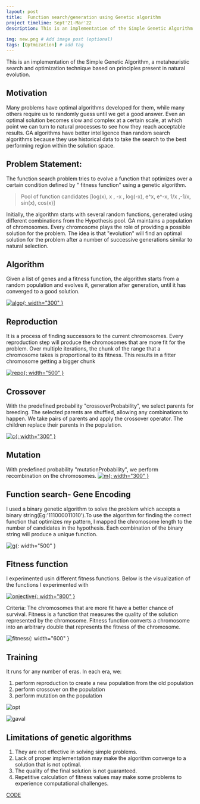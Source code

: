 ```yaml
---
layout: post
title:  Function search/generation using Genetic algorithm
project timeline: Sept'21-Mar'22
description: This is an implementation of the Simple Genetic Algorithm.Given a list of genes and a fitness function, the algorithm starts from a random population and evolves it, generation after generation, until it has converged to a good solution.
 
img: new.png # Add image post (optional)
tags: [Optmization] # add tag
---
```


This is an implementation of the Simple Genetic Algorithm, a metaheuristic search and optimization technique based on principles present in natural evolution. 

## Motivation
Many problems have optimal algorithms developed for them, while many others require us to randomly guess until we get a good answer. Even an optimal solution becomes slow and complex at a certain scale, at which point we can turn to natural processes to see how they reach acceptable results.
GA algorithms have better intelligence than random search algorithms because they use historical data to take the search to the best performing region within the solution space.



## Problem Statement:
The function search problem tries to evolve a function that optimizes over a certain condition defined by " fitness function"   using a genetic algorithm.

> Pool of function candidates
>[log(x), x , -x , log(-x), e^x, e^-x, 1/x ,-1/x, sin(x), cos(x)]

Initially, the algorithm starts with several random functions, generated using different combinations from the Hypothesis pool.
GA maintains a population of chromosomes. Every chromosome plays the role of providing a possible solution for the problem. The idea is that "evolution" will find an optimal solution for the problem after a number of successive generations similar to natural selection. 


## Algorithm  
Given a list of genes and a fitness function, the algorithm starts from a random population and evolves it, generation after generation, until it has converged to a good solution.

[![algo](../assets/img/genetic.gif){: width="300" }](https://www.ewh.ieee.org/soc/es/May2001/14/Begin.htm)


## Reproduction 
It is a process of finding successors to the current chromosomes. Every reproduction step will produce the chromosomes that are more fit for the problem. 
Over multiple iterations, the chunk of the range that a chromosome takes is proportional to its fitness. This results in a fitter chromosome getting a bigger chunk

[![repo](../assets/img/reproduction.png){: width="500" }](https://cppsecrets.com/article.php?id=8633)


## Crossover
With the predefined probability "crossoverProbability", we select parents for breeding. The selected parents are shuffled, allowing any combinations to happen. We take pairs of parents and apply the crossover operator. The children replace their parents in the population.

[![c](../assets/img/crossover.gif){: width="300" }](https://www.ewh.ieee.org/soc/es/May2001/14/Begin.htm)


## Mutation 
With predefined probability "mutationProbability", we perform recombination on the chromosomes.
[![m](../assets/img/mutation.gif){: width="300" }](https://www.ewh.ieee.org/soc/es/May2001/14/Begin.htm)



## Function search- Gene Encoding
I used a binary genetic algorithm to solve the problem which accepts a binary string(Eg:'111000011010').To use the algorithm for finding the correct function that optimizes my pattern, I mapped the chromosome length to the number of candidates in the hypothesis. Each combination of the binary string will produce a unique function.

![g](../assets/img/decode.png){: width="500" }



## Fitness function 
I experimented usin different fitness functions. Below is the visualization of the functions I experimented with 

[![onjective](../assets/img/objective.png){: width="800" }](https://github.com/epfl-disal/SwarmViz/tree/master/src)

Criteria: The chromosomes that are more fit have a better chance of survival. Fitness is a function that measures the quality of the solution represented by the chromosome. Fitness function converts a chromosome into an arbitrary double that represents the fitness of the chromosome.

![fitness](../assets/img/fitness.png){: width="600" }




## Training

It runs for any number of eras. In each era, we:

1. perform reproduction to create a new population from the old population
2. perform crossover on the population
3. perform mutation on the population

![opt](../assets/img/optp.gif)

![gaval](../assets/img/gaeval.png)



## Limitations of genetic algorithms
1. They are not effective in solving simple problems.
2. Lack of proper implementation may make the algorithm converge to a solution that is not optimal.
3. The quality of the final solution is not guaranteed.
4. Repetitive calculation of fitness values may make some problems to experience computational challenges.


[CODE](https://github.com/ashleetiw/genetic-algorithm-for-automatic-search-tuning)
 

<!-- Ref: -->
<!-- [1]: https://www.ewh.ieee.org/soc/es/May2001/14/Begin.html "genetic algorithm" -->
<!-- http://matheubotha.github.io/DragonBrain/obj_functions/summary.html
    https://medium.com/backyard-programmers/genetic-algorithm-b5bea51dd969 -->



